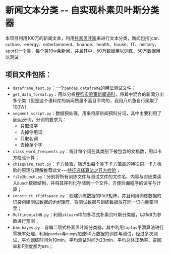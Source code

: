 # 新闻文本分类 -- 自实现朴素贝叶斯分类器

本项目利用100万的新闻文本，利用[朴素贝叶斯](https://en.wikipedia.org/wiki/Naive_Bayes_classifier)来进行文本分类，新闻包括[car、culture、energy、entertainment、finance、health、house、IT、military、sport]十个类，每个类10w条新闻，并且其中，50万数据用以训练，50万数据用以测试

## 项目文件包括：
- `dataframe_test.py`：一个`pandas.dataframe`的用法测试文件；
- `get_data_format.py`：用以分析[搜狗实验室新闻语料](http://www.sogou.com/labs/resource/cs.php)，将其中混合的新闻分出多个类（但是这个语料库的新闻质量不高且不均匀，我用八爪鱼自行爬取了100W）
- `segment_script.py`：数据预处理，用来将原新闻预料分词，其中主要利用了[jieba](https://github.com/fxsjy/jieba)分词，分词的要求为：
    - 只取汉字
    - 去掉停用词
    - 只取名词
    - 去掉单个字
- `class_word_frequents.py`：统计每个词在其类别下被包含的文档数，用以卡方检验计算；
- `chisquare_test.py`：卡方检验，筛选出每个类下卡方值高的特征词，卡方检验的原理与理解推荐此文---[特征选择算法之开方检验](http://www.blogjava.net/zhenandaci/archive/2008/08/31/225966.html)；
- `file2bunch.py`：分别将所有训练文件与测试文件的文件名、内容与对应类读入`Bunch`数据结构，并将其序列化存储到一个文件，方便后面程序的读写与计算；
- `construct_tfidfspace.py`：创建训练数据的tfidf矩阵，并且利用训练数据的词袋创建测试数据的tfidf矩阵，将测试数据与训练数据放在同一词向量空间里；
- `MultinomialNB.py`：利用`sklearn`中的多项式朴素贝叶斯分类器，以tfidf为参数进行预测；
- `bim_bayes.py`：自编二项式朴素贝叶斯分类器，其中利用`laplas`平滑算法进行零概率处理，利用`pandas`与`numpy`加速50万数据的训练与测试，经过多次测试，平均训练时间为10min，平均测试时间为23min，平均总体正确率、召回率和F测度都为`84%`；

